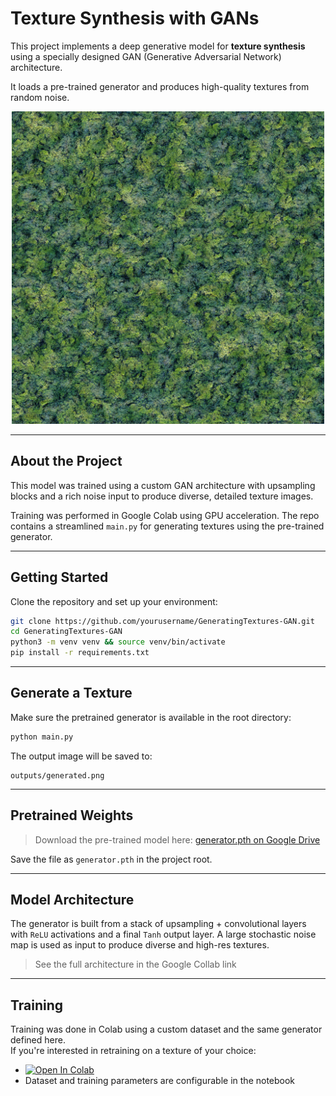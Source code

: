 # Texture Synthesis with GANs

This project implements a deep generative model for **texture synthesis** using a specially designed GAN (Generative Adversarial Network) architecture.

It loads a pre-trained generator and produces high-quality textures from random noise.

<p align="center">
  <img src="outputs/generated.png" alt="Example Output" width="500"/>
</p>

---

## About the Project

This model was trained using a custom GAN architecture with upsampling blocks and a rich noise input to produce diverse, detailed texture images.

Training was performed in Google Colab using GPU acceleration. The repo contains a streamlined `main.py` for generating textures using the pre-trained generator.

---

## Getting Started

Clone the repository and set up your environment:

```bash
git clone https://github.com/yourusername/GeneratingTextures-GAN.git
cd GeneratingTextures-GAN
python3 -m venv venv && source venv/bin/activate
pip install -r requirements.txt
```

---

## Generate a Texture

Make sure the pretrained generator is available in the root directory:

```bash
python main.py
```

The output image will be saved to:
```
outputs/generated.png
```

---

## Pretrained Weights

> Download the pre-trained model here: [generator.pth on Google Drive](https://drive.google.com/file/d/13sD0gxnugd4bPHbcLBjWDtv13KbGeecu/view?usp=sharing)

Save the file as `generator.pth` in the project root.

---

## Model Architecture

The generator is built from a stack of upsampling + convolutional layers with `ReLU` activations and a final `Tanh` output layer. A large stochastic noise map is used as input to produce diverse and high-res textures.

> See the full architecture in the Google Collab link

---

## Training

Training was done in Colab using a custom dataset and the same generator defined here.  
If you're interested in retraining on a texture of your choice:

- [![Open In Colab](https://colab.research.google.com/assets/colab-badge.svg)](https://colab.research.google.com/drive/1bmqDHxv2QKZ_Vo6BKHL1rZySpNXnQJE1?usp=sharing)
- Dataset and training parameters are configurable in the notebook
